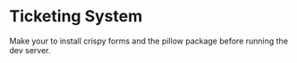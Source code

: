 # Ticketing System
Make your to install crispy forms and the pillow package before running the dev server.

